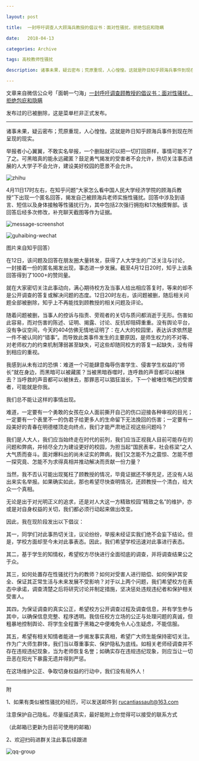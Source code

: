 ```yaml
---

layout: post

title:  一封呼吁调查人大顾海兵教授的倡议书：面对性骚扰，拒绝包庇和隐瞒

date:   2018-04-13

categories: Archive

tags: 高校教师性骚扰

description: 诸事未果，疑云密布；荒原重现，人心惶惶。这就是昨日知乎顾海兵事件到现在所呈现的现实。

---
```


文章来自微信公众号「面朝一勺海」[一封呼吁调查顾教授的倡议书：面对性骚扰，拒绝包庇和隐瞒](https://mp.weixin.qq.com/s/_zgq5K6u_e7lP-FUue_5kQ)

发布过的已被删除，这是菜单栏非正式发布。

---

诸事未果，疑云密布；荒原重现，人心惶惶。这就是昨日知乎顾海兵事件到现在所呈现的现实。

举报者小心翼翼，不敢实名举报，一个删贴就可以把一切打回原样，事情可能不了了之。可黑暗真的能永远藏匿？鼓足勇气揭发的受害者不会允许，热切关注事态进展的人大学子不会允许，建设美好校园的愿景不会允许。

![zhihu](https://i.imgur.com/AJBttUT.jpg)

4月11日17时左右，在知乎问题“大家怎么看中国人民大学经济学院的顾海兵教授”下出现一个匿名回答，揭发自己被顾海兵老师实施性骚扰。回答中涉及到语言、短信以及身体接触等性骚扰行为，其中包括2次强行拥抱和1次触摸臀部。该回答后经多次修改，补充聊天截图等作为证据。

![message-screenshot](https://i.imgur.com/Fagcc2n.jpg)

![guhaibing-wechat](https://i.imgur.com/AopEawF.jpg)

图片来自知乎回答）

在12日，该问题及回答在朋友圈大量转发，获得了人大学生的广泛关注与讨论，一封接着一份的匿名揭发出现，事态进一步发展。截至4月12日20时，知乎上该条回答得到了1000+的赞同量。

就在大家密切关注此事动向，满心期待校方及当事人给出相应答复时，等来的却不是公开调查的答复或解决问题的态度。12日20时左右，该问题被删，随后相关问题全部被删除，知乎上不再能找到顾教授的相关问题及评论。

随着问题被删，当事人的控诉与指责、旁观者的关切与质问都消逝于无形。伤害如此容易，而对伤害的陈述、证明、揭露、讨论、反抗却阻碍重重。没有舆论平台，没有争议空间，今天的404仿佛无情地证明了：在人大的校园里，表达诉求依然是一件不被认同的“错事”。而导致此类事件发生的主要原因，是师生权力的不对等、对老师权力的约束机制薄弱甚至缺失，可这些却随同校方的答复一起缺失，没有得到相应的重视。

我感到从未有过的恐惧：难道一个可能肆意侮辱伤害学生、侵害学生权益的“师长”就在身边，而黑暗可以被藏匿？当被黑暗吞噬时，连呼救的声音都可以被抹去？当呼救的声音都可以被抹去，那罪恶可以猖狂滋长，下一个被堵住嘴巴的受害者，可能就是你我。

我们总不能让这样的事情出现。

难道，一定要有一个勇敢的女孩在众人面前撕开自己的伤口迎接各种审视的目光；一定要有一个表里不一的伪君子给更多人的生命留下无法挽回的伤害；一定要有一段美好的青春在明德楼顶走向终点，我们才能严肃地正视这些问题吗？

我们是人大人，我们应当始终走在时代的前列，我们应当正视我人目前可能存在的问题和弊病，并倾尽全力为建设更好的校园，为担当起“国民表率，社会栋梁”之人大气质而奋斗。面对爆料出的尚未证实的弊病，我们又怎能不为之震惊、怎能不想一探究竟、怎能不为求得真相并推动解决而贡献一份力量？

当然，我不否认可能出现冤枉了顾教授的情况，毕竟证据还不够充足，还没有人站出来实名举报。如果确实如此，那也希望尽快查明情况，还顾教授一个清白，给大众一个真相。

无论是出于对光明正义的追求，还是对人大这一方精致校园“精致之名”的维护，亦或是对自身权益的关切，我们都必须行动起来做出改变。

因此，我在现阶段发出以下倡议：

其一，同学们对此事热切关注，议论纷纷，举报未经证实我们绝不会妄下结论。但是，学校方面却至今未对此事表态。因此，我们希望学校迅速对此事进行表态。

其二，基于学生的知情权，希望校方尽快进行全面彻底的调查，并将调查结果公之于众。

其三，如何处置存在性骚扰行为的教师？如何对受害人进行赔偿、如何保护其安全、保证其正常生活与未来发展不受影响？对于以上两个问题，我们希望校方在表态中承诺，调查清楚之后将研究讨论并制定措施，坚决惩处违规违纪者和保护相关受害人。

其四，为保证调查的真实公正，希望校方公开调查过程及调查信息，并有学生参与其中，以确保信息完整、程序透明。我信任校方立场的公正与处理问题的真诚，但粗暴地控制舆论、将学生全程置于黑箱之中便难免令人心生疑虑，不能信服。

其五，希望有相关知情者能进一步揭发事实真相，希望广大师生能保持密切关注。作为广大师生群体，我们当以尊重事实、保护隐私为底线。如相关老师经调查并不存在违规违纪现象，当为老师恢复名誉；如确实存在违规违纪现象，则应当让一切丑恶在阳光下暴露无遗并得到严惩。

在这场维护公正、争取切身权益的行动中，我们没有局外人！

---

附

1、如果有类似被性骚扰的经历，可以发送邮件到
[rucantiassault@163.com](rucantiassault@163.com)

注意保护自己隐私，尽量描述真实，最好能附上你觉得可以接受的联系方式

（此邮箱已更新为目前可使用的邮箱）

2、欢迎扫码进群关注此事后续跟进

![qq-group](https://i.imgur.com/ZnOjtBE.jpg)
